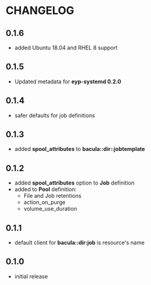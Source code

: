 # CHANGELOG

## 0.1.6

* added Ubuntu 18.04 and RHEL 8 support

## 0.1.5

* Updated metadata for **eyp-systemd 0.2.0**

## 0.1.4

* safer defaults for job definitions

## 0.1.3

* added **spool_attributes** to **bacula::dir::jobtemplate**

## 0.1.2

* added **spool_attributes** option to **Job** definition
* added to **Pool** definition:
  - File and Job retentions
  - action_on_purge
  - volume_use_duration

## 0.1.1

* default client for **bacula::dir:job** is resource's name

## 0.1.0

* initial release
